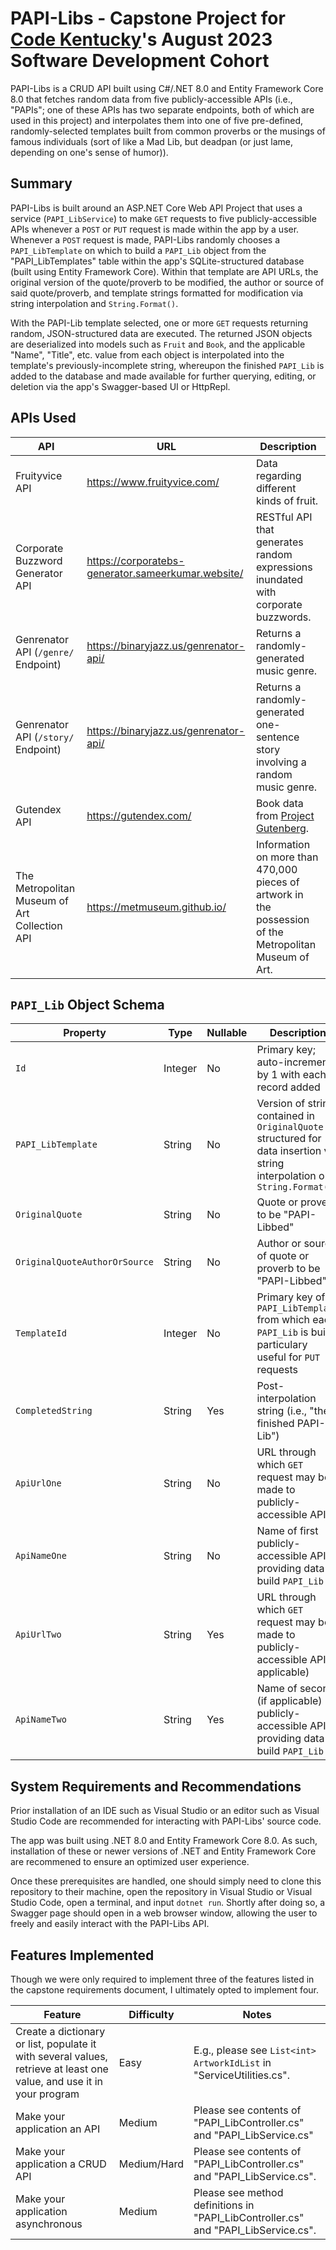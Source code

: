 # PAPI-Libs - Capstone Project for [Code Kentucky](https://codekentucky.org/)'s August 2023 Software Development Cohort
PAPI-Libs is a CRUD API built using C#/.NET 8.0 and Entity Framework Core 8.0 that fetches random data from five publicly-accessible APIs (i.e., "PAPIs"; one of these APIs has two separate endpoints, both of which are used in this project) and interpolates them into one of five pre-defined, randomly-selected templates built from common proverbs or the musings of famous individuals (sort of like a Mad Lib, but deadpan (or just lame, depending on one's sense of humor)).

## Summary
PAPI-Libs is built around an ASP.NET Core Web API Project that uses a service (`PAPI_LibService`) to make `GET` requests to five publicly-accessible APIs whenever a `POST` or `PUT` request is made within the app by a user. Whenever a `POST` request is made, PAPI-Libs randomly chooses a `PAPI_LibTemplate` on which to build a `PAPI_Lib` object from the "PAPI_LibTemplates" table within the app's SQLite-structured database (built using Entity Framework Core). Within that template are API URLs, the original version of the quote/proverb to be modified, the author or source of said quote/proverb, and template strings formatted for modification via string interpolation and `String.Format()`.

With the PAPI-Lib template selected, one or more `GET` requests returning random, JSON-structured data are executed. The returned JSON objects are deserialized into models such as `Fruit` and `Book`, and the applicable "Name", "Title", etc. value from each object is interpolated into the template's previously-incomplete string, whereupon the finished `PAPI_Lib` is added to the database and made available for further querying, editing, or deletion via the app's Swagger-based UI or HttpRepl.

## APIs Used

| API | URL | Description |
| ----------- | ----------- | ----------- |
| Fruityvice API | https://www.fruityvice.com/ | Data regarding different kinds of fruit. |
| Corporate Buzzword Generator API | https://corporatebs-generator.sameerkumar.website/ | RESTful API that generates random expressions inundated with corporate buzzwords. |
| Genrenator API (`/genre/` Endpoint) | https://binaryjazz.us/genrenator-api/ | Returns a randomly-generated music genre. |
| Genrenator API (`/story/` Endpoint) | https://binaryjazz.us/genrenator-api/ | Returns a randomly-generated one-sentence story involving a random music genre. |
| Gutendex API | https://gutendex.com/ | Book data from [Project Gutenberg](https://www.gutenberg.org/). |
| The Metropolitan Museum of Art Collection API | https://metmuseum.github.io/ |  Information on more than 470,000 pieces of artwork in the possession of the Metropolitan Museum of Art. |

## `PAPI_Lib` Object Schema

| Property | Type | Nullable | Description |
| ----------- | ----------- | ----------- | ----------- |
| `Id` | Integer | No | Primary key; auto-increments by 1 with each record added |
| `PAPI_LibTemplate` | String | No | Version of string contained in `OriginalQuote` structured for data insertion via string interpolation or `String.Format()`|
| `OriginalQuote` | String | No | Quote or proverb to be "PAPI-Libbed" |
| `OriginalQuoteAuthorOrSource` | String | No | Author or source of quote or proverb to be "PAPI-Libbed" |
| `TemplateId` | Integer | No | Primary key of `PAPI_LibTemplate` from which each `PAPI_Lib` is built; particulary useful for `PUT` requests |
| `CompletedString` | String | Yes | Post-interpolation string (i.e., "the finished PAPI-Lib") |
| `ApiUrlOne` | String | No | URL through which `GET` request may be made to publicly-accessible API |
| `ApiNameOne` | String | No | Name of first publicly-accessible API providing data to build `PAPI_Lib` |
| `ApiUrlTwo` | String | Yes | URL through which `GET` request may be made to publicly-accessible API (if applicable) |
| `ApiNameTwo` | String | Yes | Name of second (if applicable) publicly-accessible API providing data to build `PAPI_Lib` |

## System Requirements and Recommendations

Prior installation of an IDE such as Visual Studio or an editor such as Visual Studio Code are recommended for interacting with PAPI-Libs' source code.

The app was built using .NET 8.0 and Entity Framework Core 8.0. As such, installation of these or newer versions of .NET and Entity Framework Core are recommened to ensure an optimized user experience.

Once these prerequisites are handled, one should simply need to clone this repository to their machine, open the repository in Visual Studio or Visual Studio Code, open a terminal, and input `dotnet run`. Shortly after doing so, a Swagger page should open in a web browser window, allowing the user to freely and easily interact with the PAPI-Libs API.

## Features Implemented
Though we were only required to implement three of the features listed in the capstone requirements document, I ultimately opted to implement four.

| Feature | Difficulty | Notes |
| ----------- | ----------- | ----------- |
| Create a dictionary or list, populate it with several values, retrieve at least one value, and use it in your program | Easy | E.g., please see `List<int> ArtworkIdList` in "ServiceUtilities.cs". |
| Make your application an API | Medium | Please see contents of "PAPI_LibController.cs" and "PAPI_LibService.cs" |
| Make your application a CRUD API | Medium/Hard | Please see contents of "PAPI_LibController.cs" and "PAPI_LibService.cs". |
| Make your application asynchronous | Medium | Please see method definitions in "PAPI_LibController.cs" and "PAPI_LibService.cs". |